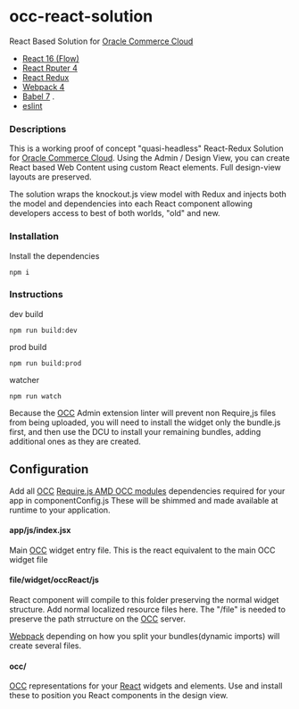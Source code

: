 # occ-react-solution

React Based Solution for [Oracle Commerce Cloud](https://cloud.oracle.com/en_US/commerce-cloud "Oracle Commerce Cloud")

- [React 16 (Flow)](https://reactjs.org/ "React")
- [React Rputer 4](https://github.com/ReactTraining/react-router "React Router")
- [React Redux](https://github.com/reduxjs/react-redux "React Redux")
- [Webpack 4](https://webpack.js.org/ "Webapck") 
- [Babel 7](https://babeljs.io/ "Babel 7")  . 
- [eslint](https://eslint.org/ "Eslint")

### Descriptions

This is a working proof of concept "quasi-headless" React-Redux Solution for [Oracle Commerce Cloud](https://cloud.oracle.com/en_US/commerce-cloud "Oracle Commerce Cloud").
Using the Admin / Design View, you can create React based Web Content using custom React
elements. Full design-view layouts are preserved.

The solution wraps the knockout.js view model with Redux and injects both the model and dependencies
into each React component allowing developers access to best of both worlds, "old" and new.

### Installation

Install the dependencies

```
npm i
```

### Instructions

dev build

```
npm run build:dev
```

prod build

```
npm run build:prod
```

watcher

```
npm run watch
```

Because the [OCC](https://docs.oracle.com/en/cloud/saas/commerce-cloud/index.html "Oracle Commer Cloud Portal") Admin extension linter will prevent non Require,js files from being uploaded,
you will need to install the widget only the bundle.js first, and then use the DCU to install your remaining
bundles, adding additional ones as they are created.

## Configuration

Add all [OCC](https://docs.oracle.com/en/cloud/saas/commerce-cloud/index.html "Oracle Commer Cloud Portal") [Require.js AMD OCC modules](https://docs.oracle.com/cd/E97801_01/Cloud.18C/WidgetDev/html/index.html "Developing Widgets") dependencies required for your app in componentConfig.js
These will be shimmed and made available at runtime to your application.

#### app/js/index.jsx

Main [OCC](https://docs.oracle.com/en/cloud/saas/commerce-cloud/index.html "Oracle Commer Cloud Portal") widget entry file. This is the react equivalent to the main OCC widget file

#### file/widget/occReact/js

React component will compile to this folder preserving the normal widget structure.
Add normal localized resource files here. The "/file" is needed to preserve the path strructure
on the [OCC](https://docs.oracle.com/en/cloud/saas/commerce-cloud/index.html "Oracle Commer Cloud Portal") server.

[Webpack](https://webpack.js.org/ "Webapck")  depending on how you split your bundles(dynamic imports) will create several files.

#### occ/

[OCC](https://docs.oracle.com/en/cloud/saas/commerce-cloud/index.html "Oracle Commer Cloud Portal") representations for your [React](https://reactjs.org/ "React") widgets and elements. Use and install these to position you React components in the design view.
